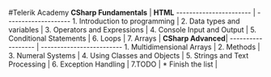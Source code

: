 #Telerik Academy
**CSharp Fundamentals** | **HTML**
----------------------- | --------------------
	1. Introduction to programming |
	2. Data types and variables |
	3. Operators and Expressions |
	4. Console Input and Output |
	5. Conditional Statements |
	6. Loops |
	7. Arrays |
**CSharp Advanced**|
------------------ | -------------------------
	1. Multidimensional Arrays |
	2. Methods |
	3. Numeral Systems |
	4. Using Classes and Objects |
	5. Strings and Text Processing |
	6. Exception Handling |
	7.TODO |
		* Finish the list |